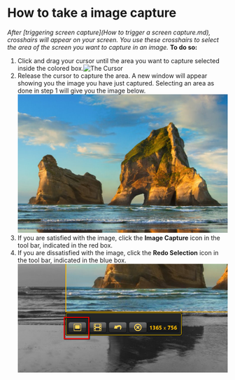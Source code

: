 # How to take a image capture


*After [triggering screen capture](How to trigger a screen capture.md), crosshairs will appear on your screen. You use these crosshairs to select the area of the screen you want to capture in an image.*
**To do so:**

1. Click and drag your cursor until the area you want to capture selected inside the colored box.![The Cursor](DesktopFull.png)
2. Release the cursor to capture the area. A new window will appear showing you the image you have just captured. Selecting an area as done in step 1 will give you the image below. ![Captured image](DCI.png)
3. If you are satisfied with the image, click the **Image Capture** icon in the tool bar, indicated in the red box.
4. If you are dissatisfied with the image, click the **Redo Selection** icon in the tool bar, indicated in the blue box. ![Icon Options](Image_Capture_Button.png)